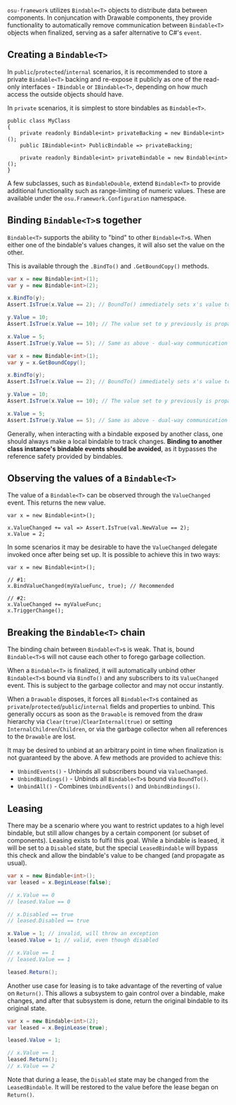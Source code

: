 `osu-framework` utilizes `Bindable<T>` objects to distribute data between components. In conjuncation with Drawable components, they provide functionality to automatically remove communication between `Bindable<T>` objects when finalized, serving as a safer alternative to C#'s `event`.

## Creating a `Bindable<T>`

In `public`/`protected`/`internal` scenarios, it is recommended to store a private `Bindable<T>` backing and re-expose it publicly as one of the read-only interfaces - `IBindable` or `IBindable<T>`, depending on how much access the outside objects should have. 

In `private` scenarios, it is simplest to store bindables as `Bindable<T>`.

```
public class MyClass
{
    private readonly Bindable<int> privateBacking = new Bindable<int>();
    public IBindable<int> PublicBindable => privateBacking;

    private readonly Bindable<int> privateBindable = new Bindable<int>();
}
```

A few subclasses, such as `BindableDouble`, extend `Bindable<T>` to provide additional functionality such as range-limiting of numeric values. These are available under the `osu.Framework.Configuration` namespace.

## Binding `Bindable<T>`s together

`Bindable<T>` supports the ability to "bind" to other `Bindable<T>`s. When either one of the bindable's values changes, it will also set the value on the other.

This is available through the `.BindTo()` and `.GetBoundCopy()` methods.

```csharp
var x = new Bindable<int>(1);
var y = new Bindable<int>(2);

x.BindTo(y);
Assert.IsTrue(x.Value == 2); // BoundTo() immediately sets x's value to y's

y.Value = 10;
Assert.IsTrue(x.Value == 10); // The value set to y previously is propagated to x

x.Value = 5;
Assert.IsTrue(y.Value == 5); // Same as above - dual-way communication
```

```csharp
var x = new Bindable<int>(1);
var y = x.GetBoundCopy();

x.BindTo(y);
Assert.IsTrue(x.Value == 2); // BoundTo() immediately sets x's value to y's

y.Value = 10;
Assert.IsTrue(x.Value == 10); // The value set to y previously is propagated to x

x.Value = 5;
Assert.IsTrue(y.Value == 5); // Same as above - dual-way communication
```

Generally, when interacting with a bindable exposed by another class, one should always make a local bindable to track changes. **Binding to another class instance's bindable events should be avoided**, as it bypasses the reference safety provided by bindables.

## Observing the values of a `Bindable<T>`

The value of a `Bindable<T>` can be observed through the `ValueChanged` event. This returns the new value.

```
var x = new Bindable<int>();

x.ValueChanged += val => Assert.IsTrue(val.NewValue == 2);
x.Value = 2;
```

In some scenarios it may be desirable to have the `ValueChanged` delegate invoked once after being set up. It is possible to achieve this in two ways:

```
var x = new Bindable<int>();

// #1:
x.BindValueChanged(myValueFunc, true); // Recommended

// #2:
x.ValueChanged += myValueFunc;
x.TriggerChange();
```

## Breaking the `Bindable<T>` chain

The binding chain between `Bindable<T>`s is weak. That is, bound `Bindable<T>`s will not cause each other to forego garbage collection.

When a `Bindable<T>` is finalized, it will automatically unbind other `Bindable<T>`s bound via `BindTo()` and any subscribers to its `ValueChanged` event. This is subject to the garbage collector and may not occur instantly.

When a `Drawable` disposes, it forces all `Bindable<T>`s contained as `private`/`protected`/`public`/`internal` fields and properties to unbind. This generally occurs as soon as the `Drawable` is removed from the draw hierarchy via `Clear(true)`/`ClearInternal(true)` or setting `InternalChildren`/`Children`, or via the garbage collector when all references to the `Drawable` are lost.

It may be desired to unbind at an arbitrary point in time when finalization is not guaranteed by the above. A few methods are provided to achieve this:

* `UnbindEvents()` - Unbinds all subscribers bound via `ValueChanged`.
* `UnbindBindings()` - Unbinds all `Bindable<T>`s bound via `BoundTo()`.
* `UnbindAll()` - Combines `UnbindEvents()` and `UnbindBindings()`.

## Leasing

There may be a scenario where you want to restrict updates to a high level bindable, but still allow changes by a certain component (or subset of components). Leasing exists to fulfil this goal. While a bindable is leased, it will be set to a `Disabled` state, but the special `LeasedBindable` will bypass this check and allow the bindable's value to be changed (and propagate as usual).

```csharp
var x = new Bindable<int>();
var leased = x.BeginLease(false);

// x.Value == 0
// leased.Value == 0

// x.Disabled == true
// leased.Disabled == true

x.Value = 1; // invalid, will throw an exception
leased.Value = 1; // valid, even though disabled

// x.Value == 1
// leased.Value == 1

leased.Return();
```

Another use case for leasing is to take advantage of the reverting of value on `Return()`. This allows a subsystem to gain control over a bindable, make changes, and after that subsystem is done, return the original bindable to its original state.

```csharp
var x = new Bindable<int>(2);
var leased = x.BeginLease(true);

leased.Value = 1;

// x.Value == 1
leased.Return();
// x.Value == 2
```

Note that during a lease, the `Disabled` state may be changed from the `LeasedBindable`. It will be restored to the value before the lease began on `Return()`.